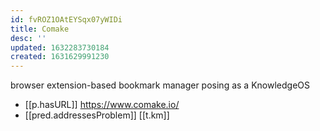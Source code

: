```yaml
---
id: fvROZ1OAtEYSqx07yWIDi
title: Comake
desc: ''
updated: 1632283730184
created: 1631629991230
---
```

browser extension-based bookmark manager posing as a KnowledgeOS

- [[p.hasURL]] https://www.comake.io/
- [[pred.addressesProblem]] [[t.km]] 
